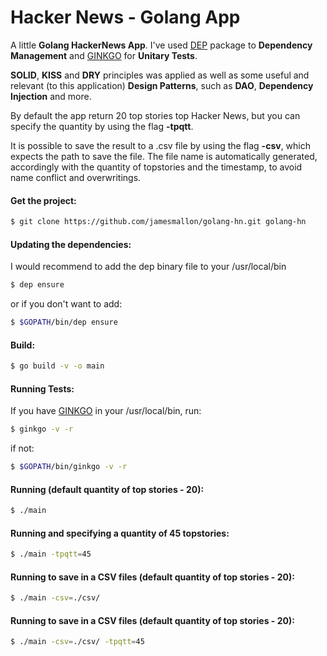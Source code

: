 # Hacker News - Golang App
A little **Golang HackerNews App**. I've used [DEP] package to **Dependency Management** and [GINKGO] for **Unitary Tests**.

**SOLID**, **KISS** and **DRY** principles was applied as well as some useful and relevant (to this application) **Design Patterns**, such as **DAO**, **Dependency Injection** and more.

By default the app return 20 top stories top Hacker News, but you can specify the quantity by using the flag **-tpqtt**.

It is possible to save the result to a .csv file by using the flag **-csv**, which expects the path to save the file. The file name is automatically generated, accordingly with the quantity of topstories and the timestamp, to avoid name conflict and overwritings.

[DEP]: <https://github.com/golang/dep>
[GINKGO]: <https://onsi.github.io/ginkgo/>

#### Get the project:
```sh
$ git clone https://github.com/jamesmallon/golang-hn.git golang-hn
```

#### Updating the dependencies:
I would recommend to add the dep binary file to your /usr/local/bin
```sh 
$ dep ensure
```
or if you don't want to add:
```sh
$ $GOPATH/bin/dep ensure
```

#### Build:
```sh
$ go build -v -o main
```

#### Running Tests:
If you have [GINKGO] in your /usr/local/bin, run:
```sh 
$ ginkgo -v -r 
```
if not:
```sh 
$ $GOPATH/bin/ginkgo -v -r 
```

#### Running (default quantity of top stories - 20):
```sh
$ ./main 
```

#### Running and specifying a quantity of 45 topstories:
```sh
$ ./main -tpqtt=45
```

#### Running to save in a CSV files (default quantity of top stories - 20):
```sh 
$ ./main -csv=./csv/ 
```

#### Running to save in a CSV files (default quantity of top stories - 20):
```sh 
$ ./main -csv=./csv/ -tpqtt=45
```

